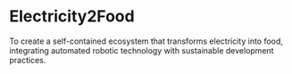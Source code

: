 # Electricity2Food
To create a self-contained ecosystem that transforms electricity into food, integrating automated robotic technology with sustainable development practices.
